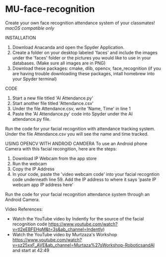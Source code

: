 # MU-face-recognition
Create your own face recognition attendance system of your classmates! *macOS compatible only*

INSTALLATION
1. Download Anacanda and open the Spyder Application.
2. Create a folder on your desktop labeled 'faces' and include the images under the 'faces' folder or the pictures you would like to use in your databases.
(Make sure all images are in PNG)
3. Download these packages: cmake, dlib, opencv, face_recognition 
(if you are having trouble downloading these packages, intall homebrew into your Spyder terminal)

CODE
1. Start a new file titled 'AI Attendance.py'
2. Start another file titled 'Attendance.csv'
3. Under the file Attendance.csv, write 'Name, Time' in line 1
4. Paste the 'AI Attendance.py' code into Spyder under the AI attendance.py file.

Run the code for your facial recognition with attendance tracking system. Under the file Attendance.csv you will see the name and time tracked.


USING OPENCV WITH ANDROID CAMDERA
To use an Android phone Camera with this facial recongition, here are the steps:
1. Download IP Webcam from the app store
2. Run the webcam
3. Copy the IP Address
4. In your code, paste the 'video webcam code' into your facial recogntion code underneath line 59. Add the IP address to where it says 'paste IP webcam app IP address here'

Run the code for your facial recognition attendance system through an Android Camera.

Video References:
- Watch the YouTube video by Indently for the source of the facial recognition code https://www.youtube.com/watch?v=tl2eEBFEHqM&t=3s&ab_channel=Indently)
- Watch the YouTube video by Murtzaza's Workshop https://www.youtube.com/watch?v=sz25xxF_AVE&ab_channel=Murtaza%27sWorkshop-RoboticsandAI and start at 42:49

